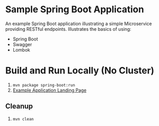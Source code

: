 # Sample Spring Boot Application
An example Spring Boot application illustrating a simple Microservice providing RESTful endpoints.  Illustrates the
basics of using:

- Spring Boot
- Swagger
- Lombok

# Build and Run Locally (No Cluster)
1. `mvn package spring-boot:run`
2. [Example Application Landing Page](http://localhost:8080)

## Cleanup
1. `mvn clean`
